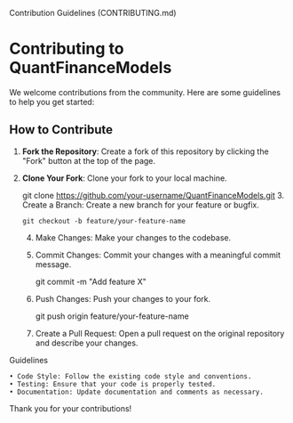 
Contribution Guidelines (CONTRIBUTING.md)

# Contributing to QuantFinanceModels

We welcome contributions from the community. Here are some guidelines to help you get started:

## How to Contribute

1. **Fork the Repository**: Create a fork of this repository by clicking the "Fork" button at the top of the page.
2. **Clone Your Fork**: Clone your fork to your local machine.
   
   git clone https://github.com/your-username/QuantFinanceModels.git
    3. Create a Branch: Create a new branch for your feature or bugfix.
       
	   git checkout -b feature/your-feature-name
	   
    4. Make Changes: Make your changes to the codebase.
    5. Commit Changes: Commit your changes with a meaningful commit message.
       
       git commit -m "Add feature X"
	   
    6. Push Changes: Push your changes to your fork.
       
       git push origin feature/your-feature-name
	   
    7. Create a Pull Request: Open a pull request on the original repository and describe your changes.

Guidelines

    • Code Style: Follow the existing code style and conventions.
    • Testing: Ensure that your code is properly tested.
    • Documentation: Update documentation and comments as necessary.

Thank you for your contributions!
